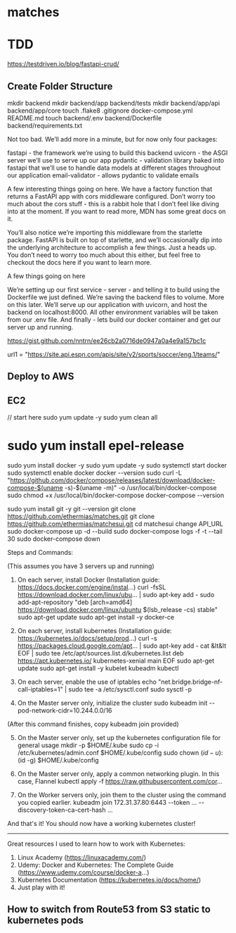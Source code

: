 # matches

# TDD
https://testdriven.io/blog/fastapi-crud/

## Create Folder Structure 
mkdir backend
mkdir backend/app backend/tests
mkdir backend/app/api backend/app/core
touch .flake8 .gitignore docker-compose.yml README.md
touch backend/.env backend/Dockerfile backend/requirements.txt

Not too bad. We’ll add more in a minute, but for now only four packages:

fastapi - the framework we’re using to build this backend
uvicorn - the ASGI server we’ll use to serve up our app
pydantic - validation library baked into fastapi that we’ll use to handle data models at different stages throughout our application
email-validator - allows pydantic to validate emails

A few interesting things going on here. We have a factory function that returns a FastAPI app with cors middleware configured. Don’t worry too much about the cors stuff - this is a rabbit hole that I don’t feel like diving into at the moment. If you want to read more, MDN has some great docs on it.

You’ll also notice we’re importing this middleware from the starlette package. FastAPI is built on top of starlette, and we’ll occasionally dip into the underlying architecture to accomplish a few things. Just a heads up. You don’t need to worry too much about this either, but feel free to checkout the docs here if you want to learn more.

A few things going on here

We’re setting up our first service - server - and telling it to build using the Dockerfile we just defined.
We’re saving the backend files to volume. More on this later.
We’ll serve up our application with uvicorn, and host the backend on localhost:8000.
All other environment variables will be taken from our .env file.
And finally - lets build our docker container and get our server up and running.

https://gist.github.com/nntrn/ee26cb2a0716de0947a0a4e9a157bc1c

url1 = "https://site.api.espn.com/apis/site/v2/sports/soccer/eng.1/teams/"


## Deploy to AWS
## EC2
// start here 
sudo yum update -y
sudo yum clean all
# sudo yum install epel-release

sudo yum install docker -y
sudo yum update  -y
sudo systemctl start docker
sudo systemctl enable docker
docker --version
sudo curl -L "https://github.com/docker/compose/releases/latest/download/docker-compose-$(uname -s)-$(uname -m)" -o /usr/local/bin/docker-compose
sudo chmod +x /usr/local/bin/docker-compose
docker-compose --version

sudo yum install git -y
git --version
git clone https://github.com/ethermias/matches.git
git clone https://github.com/ethermias/matchesui.git
cd matchesui
change API_URL
sudo docker-compose up -d --build
sudo docker-compose logs -f -t --tail 30
sudo docker-compose down

Steps and Commands:

(This assumes you have 3 servers up and running)

1. On each server, install Docker
(Installation guide: https://docs.docker.com/engine/instal...)
curl -fsSL https://download.docker.com/linux/ubu... | sudo apt-key add -
sudo add-apt-repository "deb [arch=amd64] https://download.docker.com/linux/ubuntu $(lsb_release -cs) stable"
sudo apt-get update
sudo apt-get install -y docker-ce

2. On each server, install kubernetes
(Installation guide: https://kubernetes.io/docs/setup/prod...)
curl -s https://packages.cloud.google.com/apt... | sudo apt-key add -
cat &lt&lt EOF | sudo tee /etc/apt/sources.list.d/kubernetes.list
deb https://apt.kubernetes.io/ kubernetes-xenial main
EOF
sudo apt-get update
sudo apt-get install -y kubelet kubeadm kubectl

3. On each server, enable the use of iptables 
echo "net.bridge.bridge-nf-call-iptables=1" | sudo tee -a /etc/sysctl.conf
sudo sysctl -p

4. On the Master server only, initialize the cluster
sudo kubeadm init --pod-network-cidr=10.244.0.0/16

(After this command finishes, copy kubeadm join provided)

5. On the Master server only, set up the kubernetes configuration file for general usage
mkdir -p $HOME/.kube
sudo cp -i /etc/kubernetes/admin.conf $HOME/.kube/config
sudo chown $(id -u):$(id -g) $HOME/.kube/config

6. On the Master server only, apply a common networking plugin. In this case, Flannel
kubectl apply -f https://raw.githubusercontent.com/cor...

7. On the Worker servers only, join them to the cluster using the command you copied earlier. 
kubeadm join 172.31.37.80:6443 --token ... --discovery-token-ca-cert-hash ...

And that's it! You should now have a working kubernetes cluster!

--- 
Great resources I used to learn how to work with Kubernetes:
1. Linux Academy (https://linuxacademy.com/)
2. Udemy: Docker and Kubernetes: The Complete Guide (https://www.udemy.com/course/docker-a...)
3. Kubernetes Documentation (https://kubernetes.io/docs/home/)
4. Just play with it!

## How to switch from Route53 from S3 static to kubernetes pods 

